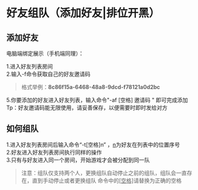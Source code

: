 # 好友组队（添加好友|排位开黑）
## 添加好友

电脑端绑定展示（手机端同理）：

1.进入好友列表房间  
2.输入-f命令获取自己的好友邀请码  
>格式举例：**8c86f15a-6468-48a8-9dcd-f78121a0d2bc**

5.你要添加的好友进入好友列表，输入命令"-af [空格] 邀请码 " 即可完成添加  
Tp：好友邀请码能无限使用，请妥善保存，以便需要时即时发给对方 

## 如何组队  
1.进入好友列表房间后输入命令“-t[空格]n” ，<u>n</u>为好友在列表中的位置序号  
2.好友进入好友列表房间执行同样的操作  
3.只有与好友进入同一个房间，开始游戏才会被分配到同一队  
> 注意：组队仅支持两个人，更换组队自动停止之前的组队，组队会一直存在，直到手动停止或者更换组队
命令中的<u>[空格]</u>请替换为正确的空格
